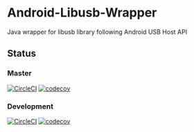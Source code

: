 # Android-Libusb-Wrapper
Java wrapper for libusb library following Android USB Host API

## Status
### Master
[![CircleCI](https://circleci.com/gh/jwoolston/Android-Libusb-Wrapper/tree/master.svg?style=svg)](https://circleci.com/gh/jwoolston/Android-Libusb-Wrapper/tree/master)
[![codecov](https://codecov.io/gh/jwoolston/Android-Libusb-Wrapper/branch/master/graph/badge.svg)](https://codecov.io/gh/jwoolston/Android-Libusb-Wrapper)
### Development
[![CircleCI](https://circleci.com/gh/jwoolston/Android-Libusb-Wrapper/tree/development.svg?style=svg)](https://circleci.com/gh/jwoolston/Android-Libusb-Wrapper/tree/development)
[![codecov](https://codecov.io/gh/jwoolston/Android-Libusb-Wrapper/branch/development/graph/badge.svg)](https://codecov.io/gh/jwoolston/Android-Libusb-Wrapper)
